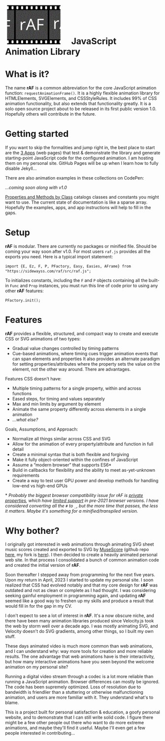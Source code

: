 # <img src="img/rAFgithub.svg" type="image/svg+xml" style="width:180px;"></img> &emsp;JavaScript Animation Library

# What is it?
The name **rAF** is a common abbreviation for the core JavaScript animation function: `requestAnimationFrame()`. It is a highly flexible animation library for HTMLElements, SVGElements, and CSSStyleRules. It includes 99% of CSS animation functionality, but also extends that functionality greatly.
It is a solo open source project about to be released in its first public version 1.0. Hopefully others will contribute in the future.

# Getting started
If you want to skip the formalities and jump right in, the best place to start are the <a href="apps/">3 Apps</a> (web pages) that test & demonstrate the library and generate starting-point JavaScript code for the configured animation. I am hosting them on my personal site. GitHub Pages will be up when I learn how to fully disable Jekyll...

There are also animation examples in these collections on CodePen:

<i>...coming soon along with v1.0</i>

<a href="docs/raf-by-class.html">Properties and Methods by Class</a> catalogs classes and constants you might want to use. The current state of documentation is like a sparse array. Hopefully the examples, apps, and app instructions will help to fill in the gaps.

# Setup
**rAF** is modular. There are currently no packages or minified file. Should be coming your way soon after v1.0. For most users `raf.js` provides all the exports you need. Here is a typical import statement:
```
import {E, Ez, F, P, PFactory, Easy, Easies, AFrame} from "https://sidewayss.com/raf/src/raf.js";
```
To initializes constants, including the `F` and `P` objects containing all the built-in `Func` and `Prop` instances, you must run this line of code prior to using any other **rAF** features:
```
PFactory.init();
```
# Features
**rAF** provides a flexible, structured, and compact way to create and execute CSS or SVG animations of two types:
- Gradual value changes controlled by timing patterns
- Cue-based animations, where timing cues trigger animation events that can span elements and properties
It also provides an alternate paradigm for setting properties/attributes where the property sets the value on the element, not the other way around. There are advantages.

Features CSS doesn't have:
- Multiple timing patterns for a single property, within and across functions
- Eased steps, for timing and values separately
- Max and min limits by argument by element
- Animate the same property differently across elements in a single animation
- *...what else?*

Goals, Assumptions, and Approach:
- Normalize all things similar across CSS and SVG
- Allow for the animation of every property/attribute and function in full detail
- Create a minimal syntax that is both flexible and forgiving
- Make it fully object-oriented within the confines of JavaScript
- Assume a “modern browser” that supports ES6*
- Build in callbacks for flexibility and the ability to meet as-yet-unknown requirements
- Create a way to test user GPU power and develop methods for handling low-end vs high-end GPUs

\* *Probably the biggest browser compatibility issue for rAF is [private properties](https://developer.mozilla.org/en-US/docs/Web/JavaScript/Reference/Classes/Private_properties), which have [limited support](https://caniuse.com/?search=private%20class) in pre-2021 browser versions. I have considered converting all the `#` to `_`, but the more time that passes, the less it matters. Maybe it's something for a minified/transpiled version.*

# Why bother?
I originally got interested in web animations through animating SVG sheet music scores created and exported to SVG by <a href="https://musescore.org">MuseScore</a> (github repo <a href="https://github.com/musescore/MuseScore">here</a>, my fork is <a href="https://github.com/sidewayss/MuseScore">here</a>). I then decided to create a heavily animated personal web site. In that process I consolidated a bunch of common animation code and created the initial version of **rAF**.

Soon thereafter I stepped away from programming for the next five years. Upon my return in April, 2023 I started to update my personal site. I soon realized that CSS had evolved notably and that my core design for **rAF** was outdated and not as clean or complete as I had thought. I was considering seeking gainful employment in programming again, and updating **rAF** seemed like a good way to freshen up my skills and produce a result that would fill in for the gap in my CV.

I don't expect to see a lot of interest in **rAF**. It's a now obscure niche, and there have been many animation libraries produced since Velocity.js took the web by storm well over a decade ago. I was mostly animating SVG, and Velocity doesn't do SVG gradients, among other things, so I built my own stuff.

These days animated video is much more common than web animations, and I can understand why: way more tools for creation and more reliable results. The one advantage that web animations have is their interactivity, but how many interactive animations have you seen beyond the welcome animation on my personal site?

Running a digital video stream through a codec is a lot more reliable than running a JavaScript animation. Browser differences can mostly be ignored. The code has been supremely optimized. Loss of resolution due to bandwidth is friendlier than a stuttering or otherwise malfunctioning animation, and users are more familiar with it. They understand what's to blame.

This is a project built for personal satisfaction & education, a goofy personal website, and to demonstrate that I can still write solid code. I figure there might be a few other people out there who want to do more extreme animations, and maybe they'll find it useful. Maybe I'll even get a few people interested in contributing...